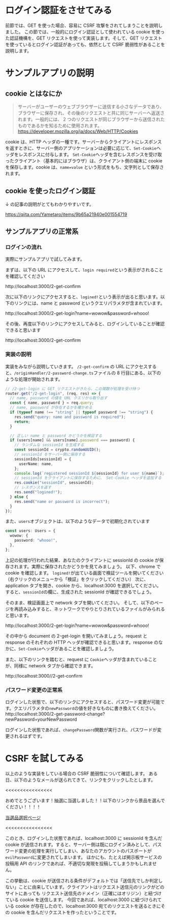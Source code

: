 # ログイン認証をさせてみる
前節では、GET を使った場合、容易に CSRF 攻撃をされてしまうことを説明しました。
この節では、一般的にログイン認証として使われている cookie を使った認証機構を、GET リクエストを使って実装します。そして、GET リクエストを使っているとログイン認証があっても、依然として CSRF 脆弱性があることを説明します。

# サンプルアプリの説明
## cookie とはなにか
> サーバーがユーザーのウェブブラウザーに送信する小さなデータであり、ブラウザーに保存され、その後のリクエストと共に同じサーバーへ返送されます。一般的には、 2 つのリクエストが同じブラウザーから送信されたものであるかを知るために使用されます。
https://developer.mozilla.org/ja/docs/Web/HTTP/Cookies

cookie は、HTTP ヘッダの一種です。サーバーからクライアントにレスポンスを返すときに、サーバー側のアプリケーションは必要に応じて、`Set-Cookie`ヘッダをレスポンスに付与します。
`Set-Cookie`ヘッダを含むレスポンスを受け取ったクライアント（基本的にはブラウザ）は、クライアント側の端末に cookie を保存します。cookie は、`name=value` という形式をもち、文字列として保存されます。

## cookie を使ったログイン認証
↓ の記事の説明がとてもわかりやすいです。

https://qiita.com/Yametaro/items/9b65a21940e001554719

## サンプルアプリの正常系
### ログインの流れ
実際にサンプルアプリで試してみます。

まずは、以下の URL にアクセスして、`login required`という表示がされることを確認してください

http://localhost:3000/2-get-confirm

次に以下のリンクにアクセスすると、`logined!`という表示が出ると思います。以下のリンクには、name と password というクエリパラメタが含まれています。

http://localhost:3000/2-get-login?name=wowow&password=whooo!

その後、再度以下のリンクにアクセスしてみると、ログインしていることが確認できると思います

http://localhost:3000/2-get-confirm


### 実装の説明
実装をみながら説明していきます。
`/2-get-confirm` の URL にアクセスすると、`/originHandler/2-password-change.ts`ファイルの 8 行目にある、以下のような処理が開始されます。

```ts
// /2-get-login に GET リクエストがきたら、この関数が処理を受け持つ
router.get("/2-get-login", (req, res) => {
  // name, password の値を URL クエリから取り出す
  const { name, password } = req.query;
  // name, password が存在するかを確かめる
  if (typeof name !== "string" || typeof password !== "string") {
    res.send("query: name and password is required");
    return;
  }

  // 正しい name と password かどうかを検証する
  if (users[name] && users[name].password === password) {
    // ランダムな sessionId を生成する
    const sessionId = crypto.randomUUID();
    // sessionId をサーバー側に保存する
    sessionIds[sessionId] = {
      userName: name,
    };
    console.log(`registered sessionId ${sessionId} for user ${name}`);
    // sessionId をクライアントに保存するために、 Set-Cookie ヘッダを追加する
    res.cookie("sessionId", sessionId);
    // レスポンスを返す
    res.send("logined!");
  } else {
    res.send("name or password is incorrect");
  }
});
```

また、`users`オブジェクトは、以下のようなデータで初期化されています
```ts
const users: Users = {
  wowow: {
    password: "whooo!",
  },
};
```

上記の処理が行われた結果、あなたのクライアントに sessionId の cookie が保存されます。実際に保存されたかどうかを見てみましょう。
以下、chrome で cookie を確認します。
`logined!`が出ている画面で検証ツールを開いてください（右クリックのメニューから「検証」をクリックしてください）
次に、application タブを開き、cookie から、localhost:3000 を選択してください。すると、`sessionId`の欄に、生成された sessionId が確認できるでしょう。

そのまま、検証画面上で network タブを開いてください。
そして、以下のページを再読み込みすると、ネットワークでやりとりされているファイルがみられると思います。

http://localhost:3000/2-get-login?name=wowow&password=whooo!

その中から document の 2-get-login を開いてみましょう。request と response のそれぞれの HTTP ヘッダが確認できると思います。response のなかに、`Set-Cookie`ヘッダがあることを確認しましょう。

また、以下のリンクを踏むと、request に `Cookie`ヘッダが含まれていることが、同様に network タブから確認できます。

http://localhost:3000//2-get-confirm

### パスワード変更の正常系
ログインした状態で、以下のリンクにアクセスすると、パスワード変更が可能です。クエリパラメタの`newPassword`の値を好きなものに書き換えてください。
http://localhost:3000/2-get-password-change?newPassword=yourNewPassword

ログインした状態であれば、`changePassword`関数が実行され、パスワードが変更されるはずです。


# CSRF を試してみる
以上のような実装をしている場合の CSRF 脆弱性について確認します。
ある日、以下のようなメールが送られてきて、リンクをクリックしたとします。

<<<<<<<<<<<<<<<<

おめでとうございます！抽選に当選しました！！以下のリンクから景品を選んでください！！！！

[当選品選択ページ](http://localhost:3000/2-get-password-change?newPassword=evilPassword)

<<<<<<<<<<<<<<<<

このとき、ログインした状態であれば、localhost:3000 に sessionId を含んだ cookie が送信されます。すると、サーバー側は既にログイン済みとして、パスワード変更の処理を実行してしまい、あなたのアカウントのパスポートが`evilPassword`に変更されてしまいます。
ほかにも、たとえば掲示板サービスの投稿用 API のリンクであれば、不適切な発現を投稿してしまうかもしれません。

この挙動は、cookie が送信される条件がデフォルトでは「送信先でしか判定しない」ことに由来しています。クライアントはリクエスト送信元のリンクがどのサイトにあっても リクエスト送信先のドメイン（正確にはオリジン）と紐づけている cookie を送信します。
今回であれば、localhost:3000 に紐づけられている cookie が存在したので、localhost:3000 宛てのリクエストを送るときにその cookie を含んだリクエストを作ったということです。